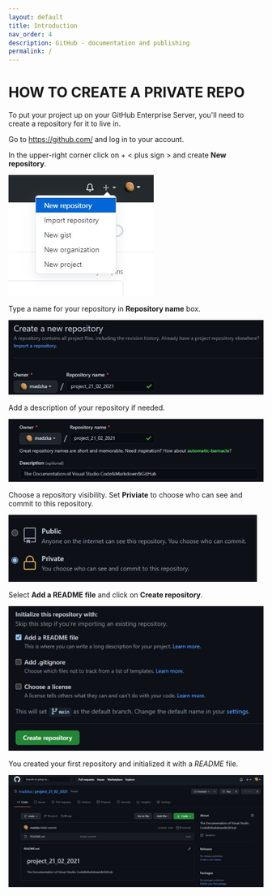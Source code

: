 ```yaml
---
layout: default
title: Introduction
nav_order: 4
description: GitHub - documentation and publishing
permalink: /
---
```


# **HOW TO CREATE A PRIVATE REPO** 

To put your project up on your GitHub Enterprise Server, you'll need to create a repository for it to live in. 

Go to https://github.com/ and log in to your account. 

In the upper-right corner click on + < plus sign > and create **New repository**. 

![Alt Text ](./images/new_repo.jpg)

Type a name for your repository in **Repository name** box. 

![Alt Text ](./images/repo_name.jpg)

Add a description of your repository if needed. 

![Alt Text ](./images/screenshot_1.jpg)

Choose a repository visibility. Set **Priviate** to choose who can see and commit to this repository.

![Alt Text ](./images/private.jpg)

Select **Add a README file** and click on **Create repository**.  

![Alt Text ](./images/create.jpg)

You created your first repository and initialized it with a *README* file. 

![Alt Text ](./images/screenshot_2.jpg) 
